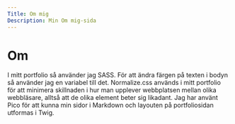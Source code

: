 ```yaml
---
Title: Om mig
Description: Min Om mig-sida
---
```


Om
==========================

I mitt portfolio så använder jag SASS. För att ändra färgen på texten i bodyn så använder jag en variabel till det. Normalize.css används i mitt portfolio för att minimera skillnaden i hur man upplever webbplatsen mellan olika webbläsare, alltså att de olika element beter sig likadant. Jag har använt Pico för att kunna min sidor i Markdown och layouten på portfoliosidan utformas i Twig.
